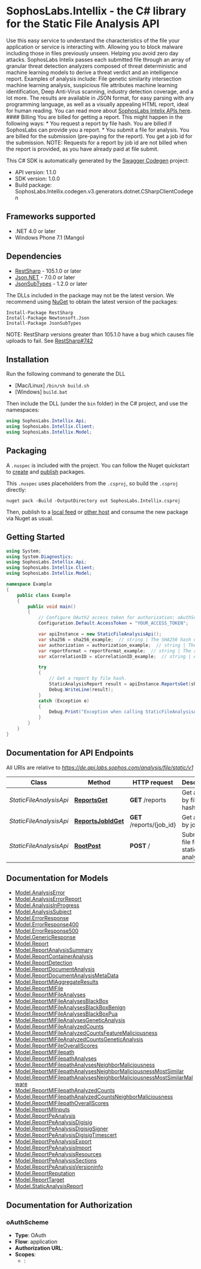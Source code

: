 # SophosLabs.Intellix - the C# library for the Static File Analysis API

Use this easy service to understand the characteristics of the file your application or service is interacting with. Allowing you to block malware including those in files previously unseen. Helping you avoid zero day attacks.  SophosLabs Intelix passes each submitted file through an array of granular threat detection analyzers composed  of threat deterministic and machine learning models to derive a threat verdict and an intelligence report. Examples of analysis include:  File genetic similarity intersection machine learning analysis, suspicious file attributes machine learning identification, Deep Anti-Virus scanning, industry detection coverage, and a lot more.  The results are available in JSON format, for easy parsing with any programming language, as well as a visually appealing HTML report, ideal for human reading.  You can read more about [SophosLabs Intelix APIs here](/doc/index.html).  #### Billing  You are billed for getting a report. This might happen in the following ways:  * You request a report by file hash. You are billed if SophosLabs can provide you a report. * You submit a file for analysis. You are billed for the submission (pre-paying for the report). You get a job id for the submission.  NOTE: Requests for a report by job id are not billed when the report is provided, as you have already paid at file submit. 

This C# SDK is automatically generated by the [Swagger Codegen](https://github.com/swagger-api/swagger-codegen) project:

- API version: 1.1.0
- SDK version: 1.0.0
- Build package: SophosLabs.Intellix.codegen.v3.generators.dotnet.CSharpClientCodegen

<a name="frameworks-supported"></a>
## Frameworks supported
- .NET 4.0 or later
- Windows Phone 7.1 (Mango)

<a name="dependencies"></a>
## Dependencies
- [RestSharp](https://www.nuget.org/packages/RestSharp) - 105.1.0 or later
- [Json.NET](https://www.nuget.org/packages/Newtonsoft.Json/) - 7.0.0 or later
- [JsonSubTypes](https://www.nuget.org/packages/JsonSubTypes/) - 1.2.0 or later

The DLLs included in the package may not be the latest version. We recommend using [NuGet](https://docs.nuget.org/consume/installing-nuget) to obtain the latest version of the packages:
```
Install-Package RestSharp
Install-Package Newtonsoft.Json
Install-Package JsonSubTypes
```

NOTE: RestSharp versions greater than 105.1.0 have a bug which causes file uploads to fail. See [RestSharp#742](https://github.com/restsharp/RestSharp/issues/742)

<a name="installation"></a>
## Installation
Run the following command to generate the DLL
- [Mac/Linux] `/bin/sh build.sh`
- [Windows] `build.bat`

Then include the DLL (under the `bin` folder) in the C# project, and use the namespaces:
```csharp
using SophosLabs.Intellix.Api;
using SophosLabs.Intellix.Client;
using SophosLabs.Intellix.Model;
```
<a name="packaging"></a>
## Packaging

A `.nuspec` is included with the project. You can follow the Nuget quickstart to [create](https://docs.microsoft.com/en-us/nuget/quickstart/create-and-publish-a-package#create-the-package) and [publish](https://docs.microsoft.com/en-us/nuget/quickstart/create-and-publish-a-package#publish-the-package) packages.

This `.nuspec` uses placeholders from the `.csproj`, so build the `.csproj` directly:

```
nuget pack -Build -OutputDirectory out SophosLabs.Intellix.csproj
```

Then, publish to a [local feed](https://docs.microsoft.com/en-us/nuget/hosting-packages/local-feeds) or [other host](https://docs.microsoft.com/en-us/nuget/hosting-packages/overview) and consume the new package via Nuget as usual.

<a name="getting-started"></a>
## Getting Started

```csharp
using System;
using System.Diagnostics;
using SophosLabs.Intellix.Api;
using SophosLabs.Intellix.Client;
using SophosLabs.Intellix.Model;

namespace Example
{
    public class Example
    {
        public void main()
        {
            // Configure OAuth2 access token for authorization: oAuthScheme
            Configuration.Default.AccessToken = "YOUR_ACCESS_TOKEN";

            var apiInstance = new StaticFileAnalysisApi();
            var sha256 = sha256_example;  // string | The SHA256 hash of the file. 
            var authorization = authorization_example;  // string | The access token obtained from the token endpoint to authenticate towards a specific SophosLabs API.  You can learn more about authentication towards SophosLabs APIs [here](/doc/authentication.html). 
            var reportFormat = reportFormat_example;  // string | The requested report format. Either 'json' (default) or 'html'.  HTML response may only be received in case of the jobStatus is SUCCESS. Otherwise the response format is always JSON, even if HTML requested.  The 'Content-Type' response header is always set accordingly:   * application/json  * text/html  (optional) 
            var xCorrelationID = xCorrelationID_example;  // string | An optional caller-provided identifier which will be included in the response object. It must match the following regular expression: \"[-._a-zA-Z0-9]{1,40}\":  * Only alphanumeric characters, hyphens, dots and underscores are allowed * Min length of 1 character * Max length of 40 characters  (optional) 

            try
            {
                // Get a report by file hash.
                StaticAnalysisReport result = apiInstance.ReportsGet(sha256, authorization, reportFormat, xCorrelationID);
                Debug.WriteLine(result);
            }
            catch (Exception e)
            {
                Debug.Print("Exception when calling StaticFileAnalysisApi.ReportsGet: " + e.Message );
            }
        }
    }
}
```

<a name="documentation-for-api-endpoints"></a>
## Documentation for API Endpoints

All URIs are relative to *https://de.api.labs.sophos.com/analysis/file/static/v1*

Class | Method | HTTP request | Description
------------ | ------------- | ------------- | -------------
*StaticFileAnalysisApi* | [**ReportsGet**](docs/StaticFileAnalysisApi.md#reportsget) | **GET** /reports | Get a report by file hash.
*StaticFileAnalysisApi* | [**ReportsJobIdGet**](docs/StaticFileAnalysisApi.md#reportsjobidget) | **GET** /reports/{job_id} | Get a report by job id.
*StaticFileAnalysisApi* | [**RootPost**](docs/StaticFileAnalysisApi.md#rootpost) | **POST** / | Submit a file for static analysis.

<a name="documentation-for-models"></a>
## Documentation for Models

 - [Model.AnalysisError](docs/AnalysisError.md)
 - [Model.AnalysisErrorReport](docs/AnalysisErrorReport.md)
 - [Model.AnalysisInProgress](docs/AnalysisInProgress.md)
 - [Model.AnalysisSubject](docs/AnalysisSubject.md)
 - [Model.ErrorResponse](docs/ErrorResponse.md)
 - [Model.ErrorResponse400](docs/ErrorResponse400.md)
 - [Model.ErrorResponse500](docs/ErrorResponse500.md)
 - [Model.GenericResponse](docs/GenericResponse.md)
 - [Model.Report](docs/Report.md)
 - [Model.ReportAnalysisSummary](docs/ReportAnalysisSummary.md)
 - [Model.ReportContainerAnalysis](docs/ReportContainerAnalysis.md)
 - [Model.ReportDetection](docs/ReportDetection.md)
 - [Model.ReportDocumentAnalysis](docs/ReportDocumentAnalysis.md)
 - [Model.ReportDocumentAnalysisMetaData](docs/ReportDocumentAnalysisMetaData.md)
 - [Model.ReportMlAggregateResults](docs/ReportMlAggregateResults.md)
 - [Model.ReportMlFile](docs/ReportMlFile.md)
 - [Model.ReportMlFileAnalyses](docs/ReportMlFileAnalyses.md)
 - [Model.ReportMlFileAnalysesBlackBox](docs/ReportMlFileAnalysesBlackBox.md)
 - [Model.ReportMlFileAnalysesBlackBoxBenign](docs/ReportMlFileAnalysesBlackBoxBenign.md)
 - [Model.ReportMlFileAnalysesBlackBoxPua](docs/ReportMlFileAnalysesBlackBoxPua.md)
 - [Model.ReportMlFileAnalysesGeneticAnalysis](docs/ReportMlFileAnalysesGeneticAnalysis.md)
 - [Model.ReportMlFileAnalyzedCounts](docs/ReportMlFileAnalyzedCounts.md)
 - [Model.ReportMlFileAnalyzedCountsFeatureMaliciousness](docs/ReportMlFileAnalyzedCountsFeatureMaliciousness.md)
 - [Model.ReportMlFileAnalyzedCountsGeneticAnalysis](docs/ReportMlFileAnalyzedCountsGeneticAnalysis.md)
 - [Model.ReportMlFileOverallScores](docs/ReportMlFileOverallScores.md)
 - [Model.ReportMlFilepath](docs/ReportMlFilepath.md)
 - [Model.ReportMlFilepathAnalyses](docs/ReportMlFilepathAnalyses.md)
 - [Model.ReportMlFilepathAnalysesNeighborMaliciousness](docs/ReportMlFilepathAnalysesNeighborMaliciousness.md)
 - [Model.ReportMlFilepathAnalysesNeighborMaliciousnessMostSimilar](docs/ReportMlFilepathAnalysesNeighborMaliciousnessMostSimilar.md)
 - [Model.ReportMlFilepathAnalysesNeighborMaliciousnessMostSimilarMalware](docs/ReportMlFilepathAnalysesNeighborMaliciousnessMostSimilarMalware.md)
 - [Model.ReportMlFilepathAnalyzedCounts](docs/ReportMlFilepathAnalyzedCounts.md)
 - [Model.ReportMlFilepathAnalyzedCountsNeighborMaliciousness](docs/ReportMlFilepathAnalyzedCountsNeighborMaliciousness.md)
 - [Model.ReportMlFilepathOverallScores](docs/ReportMlFilepathOverallScores.md)
 - [Model.ReportMlInputs](docs/ReportMlInputs.md)
 - [Model.ReportPeAnalysis](docs/ReportPeAnalysis.md)
 - [Model.ReportPeAnalysisDigisig](docs/ReportPeAnalysisDigisig.md)
 - [Model.ReportPeAnalysisDigisigSigner](docs/ReportPeAnalysisDigisigSigner.md)
 - [Model.ReportPeAnalysisDigisigTimescert](docs/ReportPeAnalysisDigisigTimescert.md)
 - [Model.ReportPeAnalysisExport](docs/ReportPeAnalysisExport.md)
 - [Model.ReportPeAnalysisImport](docs/ReportPeAnalysisImport.md)
 - [Model.ReportPeAnalysisResources](docs/ReportPeAnalysisResources.md)
 - [Model.ReportPeAnalysisSections](docs/ReportPeAnalysisSections.md)
 - [Model.ReportPeAnalysisVersioninfo](docs/ReportPeAnalysisVersioninfo.md)
 - [Model.ReportReputation](docs/ReportReputation.md)
 - [Model.ReportTarget](docs/ReportTarget.md)
 - [Model.StaticAnalysisReport](docs/StaticAnalysisReport.md)

<a name="documentation-for-authorization"></a>
## Documentation for Authorization

<a name="oAuthScheme"></a>
### oAuthScheme

- **Type**: OAuth
- **Flow**: application
- **Authorization URL**: 
- **Scopes**: 
  - : 

